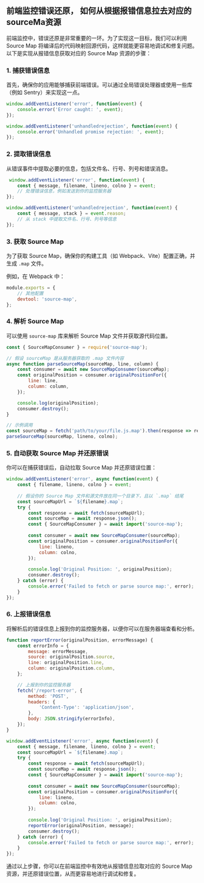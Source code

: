 ## 前端监控错误还原， 如何从根据报错信息拉去对应的sourceMa资源



前端监控中，错误还原是非常重要的一环。为了实现这一目标，我们可以利用 Source Map 将编译后的代码映射回源代码，这样就能更容易地调试和修复问题。以下是实现从报错信息获取对应的 Source Map 资源的步骤：

### 1. 捕获错误信息

首先，确保你的应用能够捕获前端错误。可以通过全局错误处理器或使用一些库（例如 Sentry）来实现这一点。

```js
window.addEventListener('error', function(event) {
    console.error('Error caught: ', event);
});

window.addEventListener('unhandledrejection', function(event) {
    console.error('Unhandled promise rejection: ', event);
});
```

### 2. 提取错误信息

从错误事件中提取必要的信息，包括文件名、行号、列号和错误消息。

```js
 window.addEventListener('error', function(event) {
    const { message, filename, lineno, colno } = event;
    // 处理错误信息，例如发送到你的监控服务器
});

window.addEventListener('unhandledrejection', function(event) {
    const { message, stack } = event.reason;
    // 从 stack 中提取文件名、行号、列号等信息
});
```

### 3. 获取 Source Map

为了获取 Source Map，确保你的构建工具（如 Webpack、Vite）配置正确，并生成 `.map` 文件。

例如，在 Webpack 中：

```js
module.exports = {
    // 其他配置
    devtool: 'source-map',
};
```

### 4. 解析 Source Map

可以使用 `source-map` 库来解析 Source Map 文件并获取源代码位置。

```js
const { SourceMapConsumer } = require('source-map');

// 假设 sourceMap 是从服务器获取的 .map 文件内容
async function parseSourceMap(sourceMap, line, column) {
    const consumer = await new SourceMapConsumer(sourceMap);
    const originalPosition = consumer.originalPositionFor({
        line: line,
        column: column,
    });

    console.log(originalPosition);
    consumer.destroy();
}

// 示例调用
const sourceMap = fetch('path/to/your/file.js.map').then(response => response.json());
parseSourceMap(sourceMap, lineno, colno);
```

### 5. 自动获取 Source Map 并还原错误

你可以在捕获错误后，自动拉取 Source Map 并还原错误位置：

```js
window.addEventListener('error', async function(event) {
    const { filename, lineno, colno } = event;
    
    // 假设你的 Source Map 文件和源文件放在同一个目录下，且以 `.map` 结尾
    const sourceMapUrl = `${filename}.map`;
    try {
        const response = await fetch(sourceMapUrl);
        const sourceMap = await response.json();
        const { SourceMapConsumer } = await import('source-map');
        
        const consumer = await new SourceMapConsumer(sourceMap);
        const originalPosition = consumer.originalPositionFor({
            line: lineno,
            column: colno,
        });
        
        console.log('Original Position: ', originalPosition);
        consumer.destroy();
    } catch (error) {
        console.error('Failed to fetch or parse source map:', error);
    }
});
```

### 6. 上报错误信息

将解析后的错误信息上报到你的监控服务器，以便你可以在服务器端查看和分析。

```js
function reportError(originalPosition, errorMessage) {
    const errorInfo = {
        message: errorMessage,
        source: originalPosition.source,
        line: originalPosition.line,
        column: originalPosition.column,
    };

    // 上报到你的监控服务器
    fetch('/report-error', {
        method: 'POST',
        headers: {
            'Content-Type': 'application/json',
        },
        body: JSON.stringify(errorInfo),
    });
}

window.addEventListener('error', async function(event) {
    const { message, filename, lineno, colno } = event;
    const sourceMapUrl = `${filename}.map`;
    try {
        const response = await fetch(sourceMapUrl);
        const sourceMap = await response.json();
        const { SourceMapConsumer } = await import('source-map');
        
        const consumer = await new SourceMapConsumer(sourceMap);
        const originalPosition = consumer.originalPositionFor({
            line: lineno,
            column: colno,
        });
        
        console.log('Original Position: ', originalPosition);
        reportError(originalPosition, message);
        consumer.destroy();
    } catch (error) {
        console.error('Failed to fetch or parse source map:', error);
    }
});
```

通过以上步骤，你可以在前端监控中有效地从报错信息拉取对应的 Source Map 资源，并还原错误位置，从而更容易地进行调试和修复。